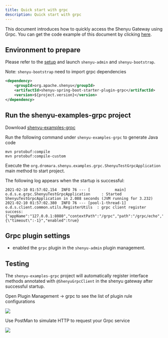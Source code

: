 ```yaml
---
title: Quick start with grpc
description: Quick start with grpc
---
```


This document introduces how to quickly access the Shenyu Gateway using Grpc. You can get the code example of this document by clicking [here](https://github.com/dromara/shenyu/tree/master/shenyu-examples/shenyu-examples-grpc).

## Environment to prepare

Please refer to the [setup](../shenyu-set-up) and launch `shenyu-admin` and `shenyu-bootstrap`.

Note: `shenyu-bootstrap` need to import grpc dependencies
```xml
<dependency>
    <groupId>org.apache.shenyu</groupId>
    <artifactId>shenyu-spring-boot-starter-plugin-grpc</artifactId>
    <version>${project.version}</version>
</dependency>
```

## Run the shenyu-examples-grpc project

Download [shenyu-examples-grpc](https://github.com/dromara/shenyu/tree/master/shenyu-examples/shenyu-examples-grpc)

Run the following command under `shenyu-examples-grpc` to generate Java code
```shell
mvn protobuf:compile 
mvn protobuf:compile-custom 
```

Execute the `org.dromara.shenyu.examples.grpc.ShenyuTestGrpcApplication` main method to start project.

The following log appears when the startup is successful:
```shell
2021-02-10 01:57:02.154  INFO 76 --- [           main] o.d.s.e.grpc.ShenyuTestGrpcApplication     : Started ShenyuTestGrpcApplication in 2.088 seconds (JVM running for 3.232)
2021-02-10 01:57:02.380  INFO 76 --- [pool-1-thread-1] o.d.s.client.common.utils.RegisterUtils  : grpc client register success: {"appName":"127.0.0.1:8080","contextPath":"/grpc","path":"/grpc/echo","pathDesc":"","rpcType":"grpc","serviceName":"echo.EchoService","methodName":"echo","ruleName":"/grpc/echo","parameterTypes":"echo.EchoRequest,io.grpc.stub.StreamObserver","rpcExt":"{\"timeout\":-1}","enabled":true} 
```

## Grpc plugin settings

* enabled the `grpc` plugin in the `shenyu-admin` plugin management.

## Testing

The `shenyu-examples-grpc` project will automatically register interface methods annotated with `@ShenyuGrpcClient` in the shenyu gateway after successful startup.

Open Plugin Management -> grpc to see the list of plugin rule configurations

![](/img/soul/quick-start/grpc/rule-list.png)

Use PostMan to simulate HTTP to request your Grpc service

![](/img/soul/quick-start/grpc/postman-test.png)
